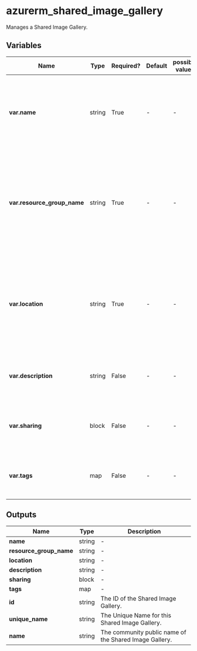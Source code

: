 # azurerm_shared_image_gallery

Manages a Shared Image Gallery.

## Variables

| Name | Type | Required? | Default  | possible values | Description |
| ---- | ---- | --------- | -------- | ----------- | ----------- |
| **var.name** | string | True | -  |  -  | Specifies the name of the Shared Image Gallery. Changing this forces a new resource to be created. | 
| **var.resource_group_name** | string | True | -  |  -  | The name of the resource group in which to create the Shared Image Gallery. Changing this forces a new resource to be created. | 
| **var.location** | string | True | -  |  -  | Specifies the supported Azure location where the resource exists. Changing this forces a new resource to be created. | 
| **var.description** | string | False | -  |  -  | A description for this Shared Image Gallery. | 
| **var.sharing** | block | False | -  |  -  | A `sharing` block. Changing this forces a new resource to be created. | 
| **var.tags** | map | False | -  |  -  | A mapping of tags to assign to the Shared Image Gallery. | 



## Outputs

| Name | Type | Description |
| ---- | ---- | --------- | 
| **name** | string  | - | 
| **resource_group_name** | string  | - | 
| **location** | string  | - | 
| **description** | string  | - | 
| **sharing** | block  | - | 
| **tags** | map  | - | 
| **id** | string  | The ID of the Shared Image Gallery. | 
| **unique_name** | string  | The Unique Name for this Shared Image Gallery. | 
| **name** | string  | The community public name of the Shared Image Gallery. | 